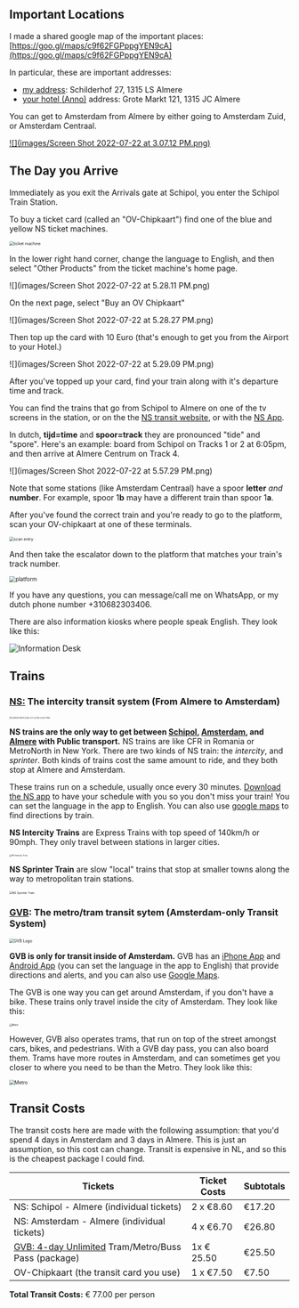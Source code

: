 ## Important Locations 

I made a shared google map of the important places: [https://goo.gl/maps/c9f62FGPppgYEN9cA](https://goo.gl/maps/c9f62FGPppgYEN9cA)

In particular, these are important addresses:



- [my address](https://goo.gl/maps/ZfEbgKadUhdBP9Fz9): Schilderhof 27, 1315 LS Almere
- [your hotel (Anno)](https://g.page/annoalmere?share) address: Grote Markt 121, 1315 JC Almere



You can get to Amsterdam from Almere by either going to Amsterdam Zuid, or Amsterdam Centraal. 

[![](images/Screen Shot 2022-07-22 at 3.07.12 PM.png)](https://goo.gl/maps/c9f62FGPppgYEN9cA)



## The Day you Arrive

Immediately as you exit the Arrivals gate at Schipol, you enter the Schipol Train Station. 

To buy a ticket card (called an "OV-Chipkaart") find one of the blue and yellow NS ticket machines. 

<img src="images/NS-kaartjes-machine.jpg" alt="ticket machine" style="zoom:50%;" />



In the lower right hand corner, change the language to English, and then select "Other Products" from the ticket machine's home page.

![](images/Screen Shot 2022-07-22 at 5.28.11 PM.png)



On the next page, select "Buy an OV Chipkaart"

![](images/Screen Shot 2022-07-22 at 5.28.27 PM.png)



Then top up the card with 10 Euro (that's enough to get you from the Airport to your Hotel.)

![](images/Screen Shot 2022-07-22 at 5.29.09 PM.png)



After you've topped up your card, find your train along with it's departure time and track.

You can find the trains that go from Schipol to Almere on one of the tv screens in the station, or on the the [NS transit website](https://www.ns.nl/en/journeyplanner/#/?vertrek=ChIJj0GtOCjhxUcRXSwObEbLcsE&vertrektype=poi&vertreklabel=Schiphol%20Airport&aankomst=Almere%20Centrum&aankomsttype=treinstation&type=vertrek), or with the [NS App](https://www.ns.nl/en/travel-information/ns-on-your-mobile/ns-app.html).  

In dutch, **tijd=time** and **spoor=track** they are pronounced "tide" and "spore".  Here's an example: board from Schipol on Tracks 1 or 2 at 6:05pm, and then arrive at Almere Centrum on Track 4.

![](images/Screen Shot 2022-07-22 at 5.57.29 PM.png)

Note that some stations (like Amsterdam Centraal) have a spoor **letter** *and* **number**.  For example, spoor 1**b** may have a different train than spoor 1**a**. 



After you've found the correct train and you're ready to go to the platform, scan your OV-chipkaart at one of these terminals.

<img src="images/Incheck-poortjes-NS.jpg" alt="scan entry" style="zoom:50%;" />



And then take the escalator down to the platform that matches your train's track number.

<img src="images/schiphol-airport-platform-1-2-departures-to-amsterdam.jpg" alt="platform" style="zoom:70%;" />



If you have any questions, you can message/call me on WhatsApp, or my dutch phone number +310682303406.

There are also information kiosks where people speak English. They look like this:

![Information Desk](images/info.jpeg)





## Trains

### [NS:](https://www.ns.nl/) The intercity transit system (From Almere to Amsterdam)

<img src="images/Screen Shot 2022-07-22 at 2.53.11 PM.png" alt="Screen Shot 2022-07-22 at 2.53.11 PM" style="zoom:27%;" />

**NS trains are the only way to get between <u>Schipol</u>, <u>Amsterdam</u>, and <u>Almere</u> with Public transport.** NS trains are like CFR in Romania or MetroNorth in New York. There are two kinds of NS train: the *intercity*, and *sprinter*.  Both kinds of trains cost the same amount to ride, and they both stop at Almere and Amsterdam. 

These trains run on a schedule, usually once every 30 minutes. [Download the NS app](https://www.ns.nl/en/travel-information/ns-on-your-mobile/ns-app.html) to have your schedule with you so you don't miss your train! You can set the language in the app to English. You can also use [google maps](https://www.google.com/maps) to find directions by train.

**NS Intercity Trains**  are Express Trains with top speed of 140km/h or 90mph. They only travel between stations in larger cities.

<img src="images/2560px-Alphen_aan_den_Rijn_ICMm_4024_(36649803356).jpg" alt="NS Intercity Train" style="zoom:25%;" />



**NS Sprinter Train** are slow "local" trains that stop at smaller towns along the way to metropolitan train stations. 

<img src="images/1920px-NS2463_--_'t_Harde_20180908.jpg" alt="NS Sprinter Train" style="zoom:35%;" />






### [GVB](https://webshop.gvb.nl/en_gb/daycard/): The metro/tram transit sytem (Amsterdam-only Transit System)

<img src="images/Screen Shot 2022-07-22 at 2.52.14 PM.png" alt="GVB Logo" style="zoom:50%;" />

**GVB is only for transit inside of Amsterdam.** GVB has an  [iPhone App](https://apps.apple.com/nl/app/gvb-reis-app/id1544439867) and [Android App](https://play.google.com/store/apps/details?id=nl.gvb.reizigersapp&hl=en&gl=US) (you can set the language in the app to English) that provide directions and alerts, and you can also use [Google Maps](https://www.google.com/maps).

The GVB is one way you can get around Amsterdam, if you don't have a bike. These trains only travel inside the city of Amsterdam. They look like this:

<img src="images/1920px-Metro_Amsterdam_M5_Kraaiennest_4.jpeg" alt="Metro" style="zoom:30%;"/>

However, GVB also operates trams, that run on top of the street amongst cars, bikes, and pedestrians. With a GVB day pass, you can also board them. Trams have more routes in Amsterdam, and can sometimes get you closer to where you need to be than the Metro.  They look like this:

<img src="images/tram_amsterdam_gvb-1030x501.jpg" alt="Metro" style="zoom:60%;"/>



## Transit Costs

The transit costs here are made with the following assumption: that you'd spend 4 days in Amsterdam and 3 days in Almere. This is just an assumption, so this cost can change. Transit is expensive in NL, and so this is the cheapest package I could find. 

| Tickets                                                      | Ticket Costs | Subtotals |
| ------------------------------------------------------------ | ------------ | --------- |
| NS: Schipol - Almere (individual tickets)                    | 2 x €8.60    | €17.20    |
| NS: Amsterdam - Almere (individual tickets)                  | 4 x €6.70    | €26.80    |
| [GVB: 4-day Unlimited](https://webshop.gvb.nl/en_gb/daycard/) Tram/Metro/Buss Pass (package) | 1x € 25.50   | €25.50    |
| OV-Chipkaart (the transit card you use)                      | 1 x €7.50    | €7.50     |

**Total Transit Costs:**  € 77.00 per person 



